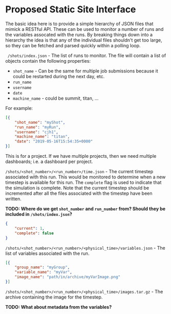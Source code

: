 # Proposed Static Site Interface
The basic idea here is to provide a simple hierarchy of JSON files that mimick a RESTful API. These can be used to monitor a number of runs and the variables assocated with the runs. By breaking things down into a hierarchy the idea is that any of the individual files shouldn't get too large, so they can be fetched and parsed quickly within a polling loop.

` /shots/index.json` - The list of runs to monitor. The file will contain a list of objects contain the following properties:

- `shot_name` - Can be the same for multiple job submissions because it could be restarted during the next day, etc.
- `run_name`
- `username`
- `date`
- `machine_name` - could be summit, titan, …

For example:

```json
[{
    "shot_name": "myShot",
    "run_name": "myRun",
    "username": "cjh1",
    "machine_name": "titan",
    "date": "2019-05-16T15:54:35+0000"
}]
```

This is for a project. If we have multiple projects, then we need multiple dashboards; i.e. a dashboard per project.


`/shots/<shot_number>/<run_number>/time.json` - The current timestep associated with this run. This would be monitored to determine when a new timestep is available for this run. The `complete` flag is used to indicate that the simulation is complete. Note that the current timestep should be incremented after all the files associated with the timestep have been written.

**TODO: Where do we get `shot_number` and `run_number` from? Should they be included in `/shots/index.json`?**

```json
{
    "current": 1,
    "complete": false
}
```

`/shots/<shot_number>/<run_number>/<physical_time>/variables.json` - The list of variables associated with the run.

```json
[{
    "group_name": "myGroup",
    "variable_name": "myVar",
    "image_name": "path/in/archive/myVarImage.png"
}]
```

`/shots/<shot_number>/<run_number>/<physical_time>/images.tar.gz` - The archive containing the image for the timestep.


**TODO: What about metadata from the variables?**
